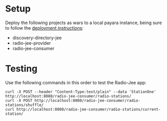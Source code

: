# Setup

Deploy the following projects as wars to a local payara instance, being sure to follow the
[deployment instructions](../../java/backend-services/discovery-directory-jee/README.md):

* discovery-directory-jee
* radio-jee-provider
* radio-jee-consumer

# Testing
Use the following commands in this order to test the Radio-Jee app:

    curl -X POST --header "Content-Type:text/plain" --data 'StationOne' http://localhost:8080/radio-jee-consumer/radio-stations/
    curl -X POST http://localhost:8080/radio-jee-consumer/radio-stations/shuffle/
    curl http://localhost:8080/radio-jee-consumer/radio-stations/current-station/